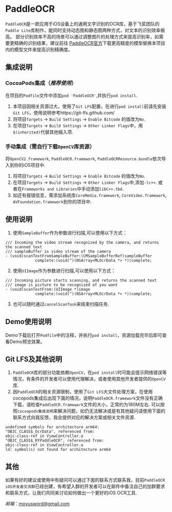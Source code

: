 # PaddleOCR

`PaddleOCR`是一款应用于iOS设备上的通用文字识别的OCR库，基于飞浆团队的`Paddle Lite`库制作，能同时支持动态图和静态图两种方式，对文本的识别效率极高。
部分识别效率不高的场景可以通过调整图片的处理方式来提高识别率，如需要更精确的识别结果，建议前往 [PaddleOCR官方](https://github.com/PaddlePaddle/PaddleOCR)下载更高精度的模型替换本项目内的模型文件来提高识别精确度。

## 集成说明
### CocoaPods集成（*推荐使用*）
在项目的`Podfile`文件中添加`pod 'PaddleOCR'`,并执行`pod install`.
1. 本项目因相关资源过大，使用了`Git LFS`配置，在进行`pod install`前请先安装`Git LFS`，使用说明参考https://git-lfs.github.com/
2. 将项目`Targets` -> `Build Settings` -> `Enable Bitcode` 的值改为`No`.
3. 在项目`Targets` -> `Build Settings` -> `Other Linker Flags`中，用`$(inherited)`代替其他输入项.

### 手动集成（需自行下载`OpenCV`库资源）
将`OpenCV2.framework`, `PaddleOCR.framework`, `PaddleOCRResource.bundle`依次导入到你的iOS项目中.
1. 将项目`Targets` -> `Build Settings` -> `Enable Bitcode` 的值改为`No`.
2. 在项目`Targets` -> `Build Settings` -> `Other Linker Flags`中,添加`-lc++`. 
    或者在`Frameworks and Libraries`中手动添加`libC++.tbd`.
3. 如还有报错信息，需添加系统库`CoreMedia.framework`, `CoreVideo.framework`, `AVFoundation.framework`到你的项目中.


## 使用说明

1. 使用`SampleBuffer`作为参数进行扫描,可以使用以下方式：
```
/// Incoming the video stream recognized by the camera, and returns the scanned text
/// sampleBuffer is video stream of the camera
- (void)scanTextFromSampleBuffer:(CMSampleBufferRef)sampleBuffer
             complete:(void(^)(NSArray<MLOcrData *> *))complete;
```

2. 使用`UIImage`作为参数进行扫描,可以使用以下方式：
```
/// Incoming picture starts scanning, and returns the scanned text
/// image is picture to be recognized of you want
- (void)scanTextFrom:(UIImage *)image
             complete:(void(^)(NSArray<MLOcrData *> *))complete;
```

3. 也可以随时通过`cancelScanTask`来结束扫描任务.

## Demo使用说明
Demo下载后打开`Podfile`中的注释，并执行`pod install`，资源加载完毕后即可查看Demo预览效果。

## Git LFS及其他说明
1. `PaddleOCR`库的部分功能依赖`OpenCV`，在`pod install`时可能会提示网络错误等情况，有条件的开发者可以使用代理解决，或者使用其他开发者提供的`OpenCV`库.
2. 因`PaddleOCR`的相关资源限制，使用了`Git LFS`大文件处理方案，在使用cocopods集成后出现下面的情况，说明`PaddleOCR.framework`文件没有正确下载，请检查`PaddleOCR.framework`文件的大小，正常约为180M左右. 可以按照`cocoapods集成说明`来解决问题，如仍无法解决或是有其他疑问请使用下面的联系方式向我反馈，我会提供对应的解决方案或相关文件资源.
```
undefined symbols for architecture arm64:
"OBJC_CLASS$_OcrData", referenced from:
objc-class-ref in ViewController.o
"OBJC_CLASS$_RYPaddleOCR", referenced from:
objc-class-ref in ViewController.o
ld: symbol(s) not found for architecture arm64
```

## 其他
如果有好的建议或使用中有疑问可以通过下面的联系方式联系我，目前`PaddleOCR iOS开发者交流群`已经创建，有希望入群的开发者可以在邮件中备注自己的加群要求和联系方式，让我们共同来讨论如何做出一个更好的iOS OCR工具.

*邮箱*：moyusword@gmail.com





